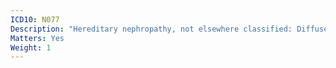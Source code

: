 ```yaml
---
ICD10: N077
Description: "Hereditary nephropathy, not elsewhere classified: Diffuse crescentic glomerulonephritis"
Matters: Yes
Weight: 1
---
```

